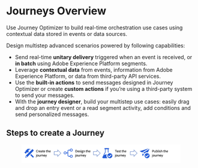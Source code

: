 # Journeys Overview

Use Journey Optimizer to build real-time orchestration use cases using contextual data stored in events or data sources.

Design multistep advanced scenarios powered by following capabilities:

* Send real-time **unitary delivery** triggered when an event is received, or **in batch** using Adobe Experience Platform segments.
* Leverage **contextual data** from events, information from Adobe Experience Platform, or data from third-party API services.
* Use the **built-in actions** to send messages designed in Journey Optimizer or create **custom actions** if you’re using a third-party system to send your messages.
* With the **journey designer**, build your multistep use cases: easily drag and drop an entry event or a read segment activity, add conditions and send personalized messages.

## Steps to create a Journey

<figure><img src="../.gitbook/assets/Screenshot 2023-07-12 at 2.55.04 PM.png" alt=""><figcaption></figcaption></figure>

